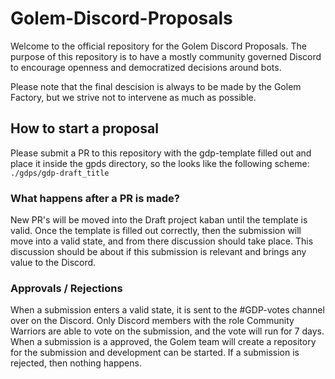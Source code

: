 # Golem-Discord-Proposals

Welcome to the official repository for the Golem Discord Proposals.
The purpose of this repository is to have a mostly community governed Discord to encourage openness and democratized decisions around bots.

Please note that the final descision is always to be made by the Golem Factory, but we strive not to intervene as much as possible.

## How to start a proposal

Please submit a PR to this repository with the gdp-template filled out and place it inside the gpds directory, so the looks like the following scheme: `./gdps/gdp-draft_title`

### What happens after a PR is made?

New PR's will be moved into the Draft project kaban until the template is valid.
Once the template is filled out correctly, then the submission will move into a valid state, and from there discussion should take place.
This discussion should be about if this submission is relevant and brings any value to the Discord.

### Approvals / Rejections

When a submission enters a valid state, it is sent to the #GDP-votes channel over on the Discord. Only Discord members with the role Community Warriors are able to vote on the submission, and the vote will run for 7 days.
When a submission is a approved, the Golem team will create a repository for the submission and development can be started.
If a submission is rejected, then nothing happens.
